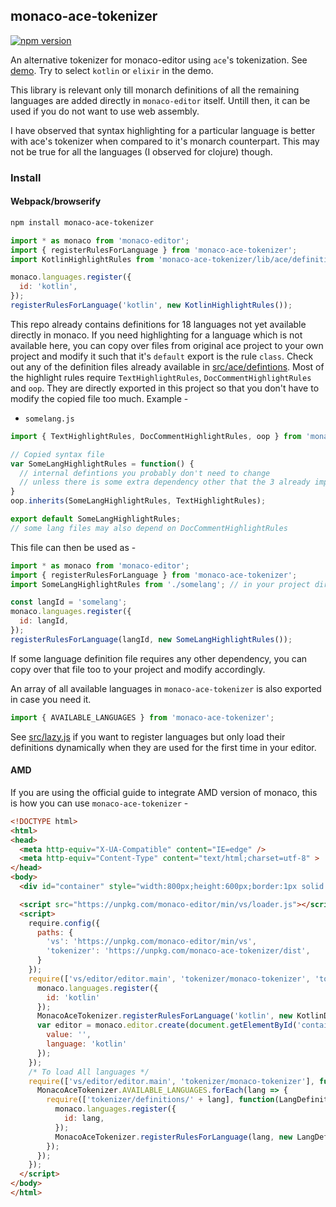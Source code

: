 ## monaco-ace-tokenizer

[![npm version](https://badge.fury.io/js/monaco-ace-tokenizer.svg)](https://www.npmjs.com/package/monaco-ace-tokenizer)

An alternative tokenizer for monaco-editor using `ace`'s tokenization. See [demo](https://editor-a5ea1.firebaseapp.com). Try to select `kotlin` or `elixir` in the demo.

This library is relevant only till monarch definitions of all the remaining languages are added directly in `monaco-editor` itself. Untill then, it can be used if you do not want to use web assembly.

I have observed that syntax highlighting for a particular language is better
with ace's tokenizer when compared to it's monarch counterpart. This may not be
true for all the languages (I observed for clojure) though.

### Install

#### Webpack/browserify
```sh
npm install monaco-ace-tokenizer
```

```js
import * as monaco from 'monaco-editor';
import { registerRulesForLanguage } from 'monaco-ace-tokenizer';
import KotlinHighlightRules from 'monaco-ace-tokenizer/lib/ace/definitions/kotlin';

monaco.languages.register({
  id: 'kotlin',
});
registerRulesForLanguage('kotlin', new KotlinHighlightRules());
```

This repo already contains definitions for 18 languages not yet available directly in monaco. If you need highlighting for a language which is not available here, you can copy over files from original ace project to your own project and modify it such that it's `default` export is the rule `class`. Check out any of the definition files already available in [src/ace/defintions](https://github.com/brijeshb42/monaco-ace-tokenizer/tree/master/src/ace/definitions/). Most of the highlight rules require `TextHighlightRules`, `DocCommentHighlightRules` and `oop`. They are directly exported in this project so that you don't have to modify the copied file too much. Example -

- `somelang.js`

```js
import { TextHighlightRules, DocCommentHighlightRules, oop } from 'monaco-ace-tokenizer';

// Copied syntax file
var SomeLangHighlightRules = function() {
  // internal defintions you probably don't need to change
  // unless there is some extra dependency other that the 3 already imported.
}
oop.inherits(SomeLangHighlightRules, TextHighlightRules);

export default SomeLangHighlightRules;
// some lang files may also depend on DocCommentHighlightRules
```

This file can then be used as -

```js
import * as monaco from 'monaco-editor';
import { registerRulesForLanguage } from 'monaco-ace-tokenizer';
import SomeLangHighlightRules from './somelang'; // in your project directory

const langId = 'somelang';
monaco.languages.register({
  id: langId,
});
registerRulesForLanguage(langId, new SomeLangHighlightRules());
```

If some language definition file requires any other dependency, you can copy over that file too to your project and modify accordingly.

An array of all available languages in `monaco-ace-tokenizer` is also exported in case you need it.

```js
import { AVAILABLE_LANGUAGES } from 'monaco-ace-tokenizer';
```

See [src/lazy.js](https://github.com/brijeshb42/monaco-ace-tokenizer/tree/master/src/lazy.js) if you want to register languages but only load their definitions dynamically when they are used for the first time in your editor.

#### AMD

If you are using the official guide to integrate AMD version of monaco, this is how you can use `monaco-ace-tokenizer` -

```html
<!DOCTYPE html>
<html>
<head>
  <meta http-equiv="X-UA-Compatible" content="IE=edge" />
  <meta http-equiv="Content-Type" content="text/html;charset=utf-8" >
</head>
<body>
  <div id="container" style="width:800px;height:600px;border:1px solid grey"></div>

  <script src="https://unpkg.com/monaco-editor/min/vs/loader.js"></script>
  <script>
    require.config({
      paths: {
        'vs': 'https://unpkg.com/monaco-editor/min/vs',
        'tokenizer': 'https://unpkg.com/monaco-ace-tokenizer/dist',
      }
    });
    require(['vs/editor/editor.main', 'tokenizer/monaco-tokenizer', 'tokenizer/definitions/kotlin'], function(a, MonacoAceTokenizer, KotlinDefinition) {
      monaco.languages.register({
        id: 'kotlin'
      });
      MonacoAceTokenizer.registerRulesForLanguage('kotlin', new KotlinDefinition.default);
      var editor = monaco.editor.create(document.getElementById('container'), {
        value: '',
        language: 'kotlin'
      });
    });
    /* To load All languages */
    require(['vs/editor/editor.main', 'tokenizer/monaco-tokenizer'], function(_, MonacoAceTokenizer) {
      MonacoAceTokenizer.AVAILABLE_LANGUAGES.forEach(lang => {
        require(['tokenizer/definitions/' + lang], function(LangDefinition) {
          monaco.languages.register({
            id: lang,
          });
          MonacoAceTokenizer.registerRulesForLanguage(lang, new LangDefinition.default);
        });
      });
    });
  </script>
</body>
</html>
```
